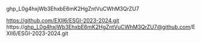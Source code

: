 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


https://github.com/EXII6/ESGI-2023-2024.git
https://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@github.com/EXII6/ESGI-2023-2024.git